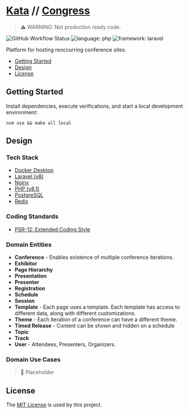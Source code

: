 # [Kata](https://github.com/dbtedman/kata) // [Congress](https://github.com/dbtedman/kata-congress)

> ⚠️ WARNING: Not production ready code.

![GitHub Workflow Status](https://img.shields.io/github/workflow/status/dbtedman/kata-congress/ci?style=for-the-badge&logo=github)
![language: php](https://img.shields.io/badge/language-php-blue.svg?style=for-the-badge&logo=php)
![framework: laravel](https://img.shields.io/badge/framework-laravel-red.svg?style=for-the-badge&logo=laravel)

Platform for hosting reoccurring conference sites.

-   [Getting Started](#getting-started)
-   [Design](#design)
-   [License](#license)

## Getting Started

Install dependencies, execute verifications, and start a local development environment:

```shell
nvm use && make all local
```

## Design

### Tech Stack

-   [Docker Desktop](https://www.docker.com/products/docker-desktopm)
-   [Laravel (v8)](https://laravel.com)
-   [Nginx](https://nginx.org/en/docs/)
-   [PHP (v8.1)](https://www.php.net/releases/8.1/en.php)
-   [PostgreSQL](https://www.postgresql.org)
-   [Redis](https://redis.io)

### Coding Standards

-   [PSR-12: Extended Coding Style](https://www.php-fig.org/psr/psr-12/)

### Domain Entities

-   **Conference** - Enables existence of multiple conference iterations.
-   **Exhibitor**
-   **Page Hierarchy**
-   **Presentation**
-   **Presenter**
-   **Registration**
-   **Schedule**
-   **Session**
-   **Template** - Each page uses a template. Each template has access to different data, along with different customizations.
-   **Theme** - Each iteration of a conference can have a different theme.
-   **Timed Release** - Content can be shown and hidden on a schedule
-   **Topic**
-   **Track**
-   **User** - Attendees, Presenters, Organizers.

### Domain Use Cases

> 🚧 Placeholder

## License

The [MIT License](./LICENSE.md) is used by this project.
